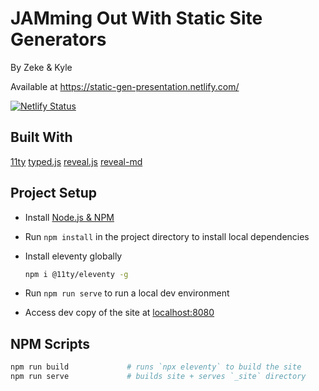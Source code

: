 # JAMming Out With Static Site Generators

By Zeke & Kyle

Available at https://static-gen-presentation.netlify.com/

[![Netlify Status](https://api.netlify.com/api/v1/badges/1995aa09-f8f2-44e2-b978-37f523b63e8c/deploy-status)](https://app.netlify.com/sites/static-gen-presentation/deploys)

## Built With


[11ty](https://www.11ty.io/)
[typed.js](https://github.com/mattboldt/typed.js/)
[reveal.js](https://github.com/hakimel/reveal.js/#markdown)
[reveal-md](https://github.com/webpro/reveal-md)


## Project Setup

* Install [Node.js & NPM](https://nodejs.org/en/download/)
* Run `npm install` in the project directory to install local dependencies
* Install eleventy globally

    ```bash
    npm i @11ty/eleventy -g
    ```

* Run `npm run serve` to run a local dev environment
* Access dev copy of the site at [localhost:8080](http://localhost:8080)

## NPM Scripts

```bash
npm run build             # runs `npx eleventy` to build the site
npm run serve             # builds site + serves `_site` directory
```
